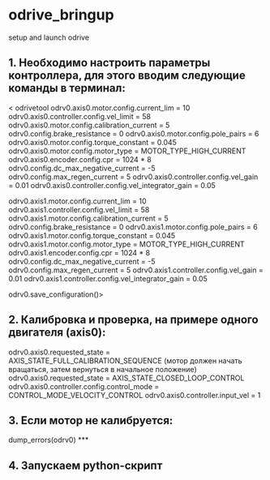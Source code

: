 # odrive_bringup
setup and launch odrive
## 1. Необходимо настроить параметры контроллера, для этого вводим следующие команды в терминал:
  < odrivetool 
  odrv0.axis0.motor.config.current_lim = 10 
  odrv0.axis0.controller.config.vel_limit = 58  
  odrv0.axis0.motor.config.calibration_current = 5 
  odrv0.config.brake_resistance = 0
  odrv0.axis0.motor.config.pole_pairs = 6
  odrv0.axis0.motor.config.torque_constant = 0.045
  odrv0.axis0.motor.config.motor_type = MOTOR_TYPE_HIGH_CURRENT
  odrv0.axis0.encoder.config.cpr = 1024 * 8
  odrv0.config.dc_max_negative_current =  -5
  odrv0.config.max_regen_current = 5 
  odrv0.axis0.controller.config.vel_gain = 0.01
  odrv0.axis0.controller.config.vel_integrator_gain = 0.05

  odrv0.axis1.motor.config.current_lim = 10
  odrv0.axis1.controller.config.vel_limit = 58 
  odrv0.axis1.motor.config.calibration_current = 5
  odrv0.config.brake_resistance = 0
  odrv0.axis1.motor.config.pole_pairs = 6
  odrv0.axis1.motor.config.torque_constant = 0.045
  odrv0.axis1.motor.config.motor_type = MOTOR_TYPE_HIGH_CURRENT
  odrv0.axis1.encoder.config.cpr = 1024 * 8 
  odrv0.config.dc_max_negative_current =  -5
  odrv0.config.max_regen_current = 5 
  odrv0.axis1.controller.config.vel_gain = 0.01
  odrv0.axis1.controller.config.vel_integrator_gain = 0.05
    
  odrv0.save_configuration()> 

## 2. Калибровка и проверка, на примере одного двигателя (axis0):
  odrv0.axis0.requested_state = AXIS_STATE_FULL_CALIBRATION_SEQUENCE   (мотор должен начать вращаться, затем вернуться в начальное положение)
  odrv0.axis0.requested_state = AXIS_STATE_CLOSED_LOOP_CONTROL
  odrv0.axis0.controller.config.control_mode = CONTROL_MODE_VELOCITY_CONTROL
  odrv0.axis0.controller.input_vel = 1 
   
## 3. Если мотор не калибруется:
  dump_errors(odrv0)
    ***
## 4. Запускаем python-скрипт 
